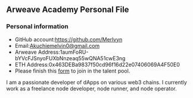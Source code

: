 ## Arweave Academy Personal File

### Personal information

- GitHub account:https://github.com/Merlvyn
- Email:Akuchiemelvin0@gmail.com
- Arweave Address:1aumFoRU-bYVcFJSnyoFUXbNnzeaq55wQNA51cwE3ng
- ETH Address:0x463DEBa9837f50cd96f16d22e07406069A4F50E0
- Please finish this [form](https://docs.google.com/forms/d/e/1FAIpQLSfWA5fIIcBgmRppm3jNz5vmf9Mai_QMVil-2pO4r7YKn_Zhtw/viewform?usp=sf_link) to join in the talent pool.


I am a passionate developer of dApps on various web3 chains. I currently work as a freelance node developer, node runner, and node operator.

